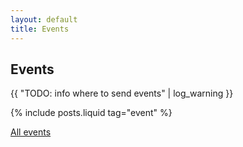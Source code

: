 ```yaml
---
layout: default
title: Events
---
```

## Events

{{ "TODO: info where to send events" | log_warning }}

{% include posts.liquid tag="event" %}

[All events](./all_events.html)

